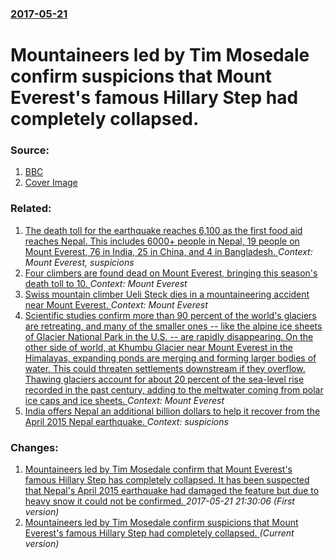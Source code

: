 ### [2017-05-21](/news/2017/05/21/index.md)

# Mountaineers led by Tim Mosedale confirm suspicions that Mount Everest's famous Hillary Step had completely collapsed. 




### Source:

1. [BBC](http://www.bbc.co.uk/news/world-asia-39989992)
1. [Cover Image](https://ichef.bbci.co.uk/news/1024/cpsprodpb/7ED9/production/_96137423_hillarystep.jpg)

### Related:

1. [The death toll for the earthquake reaches 6,100 as the first food aid reaches Nepal. This includes 6000+ people in Nepal, 19 people on Mount Everest, 76 in India, 25 in China, and 4 in Bangladesh. ](/news/2015/04/29/the-death-toll-for-the-earthquake-reaches-6-100-as-the-first-food-aid-reaches-nepal-this-includes-6000-people-in-nepal-19-people-on-mount.md) _Context: Mount Everest, suspicions_
2. [Four climbers are found dead on Mount Everest, bringing this season's death toll to 10. ](/news/2017/05/24/four-climbers-are-found-dead-on-mount-everest-bringing-this-season-s-death-toll-to-10.md) _Context: Mount Everest_
3. [Swiss mountain climber Ueli Steck dies in a mountaineering accident near Mount Everest. ](/news/2017/04/30/swiss-mountain-climber-ueli-steck-dies-in-a-mountaineering-accident-near-mount-everest.md) _Context: Mount Everest_
4. [Scientific studies confirm more than 90 percent of the world's glaciers are retreating, and many of the smaller ones -- like the alpine ice sheets of Glacier National Park in the U.S. -- are rapidly disappearing. On the other side of world, at Khumbu Glacier near Mount Everest in the Himalayas, expanding ponds are merging and forming larger bodies of water. This could threaten settlements downstream if they overflow. Thawing glaciers account for about 20 percent of the sea-level rise recorded in the past century, adding to the meltwater coming from polar ice caps and ice sheets. ](/news/2015/11/27/scientific-studies-confirm-more-than-90-percent-of-the-worldas-glaciers-are-retreating-and-many-of-the-smaller-ones-a-like-the-alpine-i.md) _Context: Mount Everest_
5. [India offers Nepal an additional billion dollars to help it recover from the April 2015 Nepal earthquake. ](/news/2015/06/25/india-offers-nepal-an-additional-billion-dollars-to-help-it-recover-from-the-april-2015-nepal-earthquake.md) _Context: suspicions_

### Changes:

1. [Mountaineers led by Tim Mosedale confirm that Mount Everest's famous Hillary Step has completely collapsed. It has been suspected that Nepal's April 2015 earthquake had damaged the feature but due to heavy snow it could not be confirmed. ](/news/2017/05/21/mountaineers-led-by-tim-mosedale-confirm-that-mount-everest-s-famous-hillary-step-has-completely-collapsed-it-has-been-suspected-that-nepa.md) _2017-05-21 21:30:06 (First version)_
1. [Mountaineers led by Tim Mosedale confirm suspicions that Mount Everest's famous Hillary Step had completely collapsed. ](/news/2017/05/21/mountaineers-led-by-tim-mosedale-confirm-suspicions-that-mount-everest-s-famous-hillary-step-had-completely-collapsed.md) _(Current version)_
